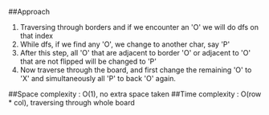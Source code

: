 ##Approach
1. Traversing through borders and if we encounter an 'O' we will do dfs on that index
2. While dfs, if we find any 'O', we change to another char, say 'P' 
3. After this step, all 'O' that are adjacent to border 'O' or adjacent to 'O' that are not flipped will be changed to 'P'
4. Now traverse through the board, and first change the remaining 'O' to 'X' and simultaneously all 'P' to back 'O' again.

##Space complexity : O(1), no extra space taken
##Time complexity : O(row * col), traversing through whole board
